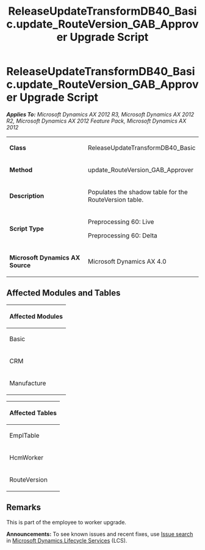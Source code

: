 ﻿---
title: ReleaseUpdateTransformDB40_Basic.update_RouteVersion_GAB_Approver Upgrade Script
TOCTitle: ReleaseUpdateTransformDB40_Basic.update_RouteVersion_GAB_Approver Upgrade Script
ms:assetid: e168ab94-7979-c4ef-42b2-5a1ea1243545
ms:mtpsurl: https://msdn.microsoft.com/en-us/library/JJ737294(v=AX.60)
ms:contentKeyID: 49711736
ms.date: 05/18/2015
mtps_version: v=AX.60
---

# ReleaseUpdateTransformDB40\_Basic.update\_RouteVersion\_GAB\_Approver Upgrade Script 


_**Applies To:** Microsoft Dynamics AX 2012 R3, Microsoft Dynamics AX 2012 R2, Microsoft Dynamics AX 2012 Feature Pack, Microsoft Dynamics AX 2012_

<table>
<colgroup>
<col style="width: 50%" />
<col style="width: 50%" />
</colgroup>
<tbody>
<tr class="odd">
<td><p><strong>Class</strong></p></td>
<td><p>ReleaseUpdateTransformDB40_Basic</p></td>
</tr>
<tr class="even">
<td><p><strong>Method</strong></p></td>
<td><p>update_RouteVersion_GAB_Approver</p></td>
</tr>
<tr class="odd">
<td><p><strong>Description</strong></p></td>
<td><p>Populates the shadow table for the RouteVersion table.</p></td>
</tr>
<tr class="even">
<td><p><strong>Script Type</strong></p></td>
<td><p>Preprocessing 60: Live</p>
<p>Preprocessing 60: Delta</p></td>
</tr>
<tr class="odd">
<td><p><strong>Microsoft Dynamics AX Source</strong></p></td>
<td><p>Microsoft Dynamics AX 4.0</p></td>
</tr>
</tbody>
</table>


## Affected Modules and Tables

<table>
<colgroup>
<col style="width: 100%" />
</colgroup>
<thead>
<tr class="header">
<th><p>Affected Modules</p></th>
</tr>
</thead>
<tbody>
<tr class="odd">
<td><p>Basic</p></td>
</tr>
<tr class="even">
<td><p>CRM</p></td>
</tr>
<tr class="odd">
<td><p>Manufacture</p></td>
</tr>
</tbody>
</table>


<table>
<colgroup>
<col style="width: 100%" />
</colgroup>
<thead>
<tr class="header">
<th><p>Affected Tables</p></th>
</tr>
</thead>
<tbody>
<tr class="odd">
<td><p>EmplTable</p></td>
</tr>
<tr class="even">
<td><p>HcmWorker</p></td>
</tr>
<tr class="odd">
<td><p>RouteVersion</p></td>
</tr>
</tbody>
</table>


## Remarks

This is part of the employee to worker upgrade.

  
**Announcements:** To see known issues and recent fixes, use [Issue search](http://go.microsoft.com/fwlink/?linkid=389258) in [Microsoft Dynamics Lifecycle Services](http://go.microsoft.com/fwlink/?linkid=306505) (LCS).

